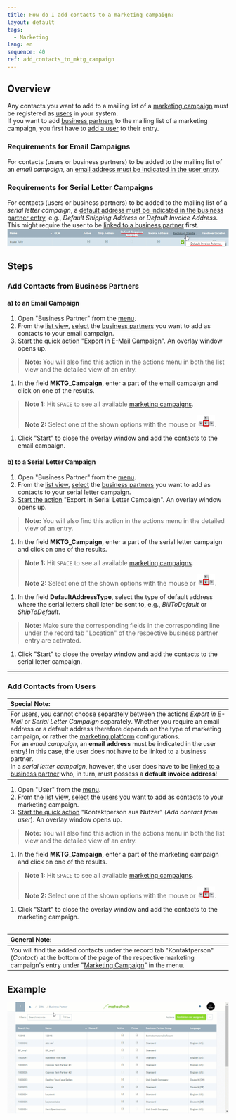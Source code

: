 ```yaml
---
title: How do I add contacts to a marketing campaign?
layout: default
tags:
  - Marketing
lang: en
sequence: 40
ref: add_contacts_to_mktg_campaign
---
```


## Overview
Any contacts you want to add to a mailing list of a [marketing campaign](Create_MKTG_campaign) must be registered as [users](Add_user) in your system.<br>
If you want to add [business partners](New_Business_Partner) to the mailing list of a marketing campaign, you first have to [add a user](Add_user_to_BPartner) to their entry.

### Requirements for Email Campaigns
For contacts (users or business partners) to be added to the mailing list of an *email campaign*, an [email address must be indicated in the user entry](Add_user).

### Requirements for Serial Letter Campaigns
For contacts (users or business partners) to be added to the mailing list of a *serial letter campaign*, a [default address must be indicated in the business partner entry](Add_address_tab), e.g., *Default Shipping Address* or *Default Invoice Address*. This might require the user to be [linked to a business partner](Assign_BPartner_to_user) first.<br> ![](assets/Default_Address.png)

## Steps

### Add Contacts from Business Partners

#### a) to an Email Campaign
1. Open "Business Partner" from the [menu](Menu).
1. From the [list view](ViewModes), [select](RecordSelection) the [business partners](New_Business_Partner) you want to add as contacts to your email campaign.
1. [Start the quick action](StartAction) "Export in E-Mail Campaign". An overlay window opens up.
 >**Note:** You will also find this action in the actions menu in both the list view and the detailed view of an entry.

1. In the field **MKTG_Campaign**, enter a part of the email campaign and click on one of the results.
 >**Note 1:** Hit `SPACE` to see all available [marketing campaigns](Create_MKTG_campaign).<br><br>
 >**Note 2:** Select one of the shown options with the mouse or ![](../DE/assets/Workflow_Auftrag_Bis_Rechnung_WebUI-73797.png).

1. Click "Start" to close the overlay window and add the contacts to the email campaign.

#### b) to a Serial Letter Campaign
1. Open "Business Partner" from the [menu](Menu).
1. From the [list view](ViewModes), [select](RecordSelection) the [business partners](New_Business_Partner) you want to add as contacts to your serial letter campaign.
1. [Start the action](StartAction) "Export in Serial Letter Campaign". An overlay window opens up.
 >**Note:** You will also find this action in the actions menu in the detailed view of an entry.

1. In the field **MKTG_Campaign**, enter a part of the serial letter campaign and click on one of the results.
 >**Note 1:** Hit `SPACE` to see all available [marketing campaigns](Create_MKTG_campaign).<br><br>
 >**Note 2:** Select one of the shown options with the mouse or ![](../DE/assets/Workflow_Auftrag_Bis_Rechnung_WebUI-73797.png).

1. In the field **DefaultAddressType**, select the type of default address where the serial letters shall later be sent to, e.g., *BillToDefault* or *ShipToDefault*.
 >**Note:** Make sure the corresponding fields in the corresponding line under the record tab "Location" of the respective business partner entry are activated.

1. Click "Start" to close the overlay window and add the contacts to the serial letter campaign.

---

### Add Contacts from Users

| **Special Note:** |
| :- |
| For users, you cannot choose separately between the actions *Export in E-Mail* or *Serial Letter Campaign* separately. Whether you require an email address or a default address therefore depends on the type of marketing campaign, or rather the [marketing platform](Create_MKTG_platform) configurations.<br> For an *email campaign*, an **email address** must be indicated in the user entry! In this case, the user does not have to be linked to a business partner.<br> In a *serial letter campaign*, however, the user does have to be [linked to a business partner](Assign_BPartner_to_user) who, in turn, must possess a **default invoice address**! |

1. Open "User" from the [menu](Menu).
1. From the [list view](ViewModes), [select](RecordSelection) the [users](Add_user) you want to add as contacts to your marketing campaign.
1. [Start the quick action](StartAction) "Kontaktperson aus Nutzer" (*Add contact from user*). An overlay window opens up.
 >**Note:** You will also find this action in the actions menu in both the list view and the detailed view of an entry.

1. In the field **MKTG_Campaign**, enter a part of the marketing campaign and click on one of the results.
 >**Note 1:** Hit `SPACE` to see all available [marketing campaigns](Create_MKTG_campaign).<br><br>
 >**Note 2:** Select one of the shown options with the mouse or ![](../DE/assets/Workflow_Auftrag_Bis_Rechnung_WebUI-73797.png).

1. Click "Start" to close the overlay window and add the contacts to the marketing campaign.
<br><br>

| **General Note:** |
| :- |
| You will find the added contacts under the record tab "Kontaktperson" (*Contact*) at the bottom of the page of the respective marketing campaign's entry under "[Marketing Campaign](Menu)" in the menu. |

## Example
![](assets/Add_contacts_to_MKTG_campaign.gif)
